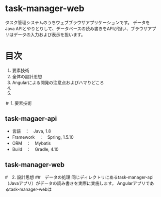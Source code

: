 # task-manager-web
タスク管理システムのうちウェブブラウザアプリケーションです。
データをJava APIとやりとりして、データベースの読み書きをAPIが担い、ブラウザアプリはデータの入力および表示を担います。

# 目次
1. 要素技術
2. 全体の設計思想
3. Angularによる開発の注意点およびハマりどころ
4. 
5. 

＃ 1. 要素技術
## task-magaer-api
- 言語　：　Java, 1.8
- Framework　：　Spring, 1.5.10
- ORM　：　Mybatis
- Build　：　Gradle, 4.10
## task-manager-web

#　2. 設計思想
##　データの処理
同じディレクトリにあるtask-manager-api（Javaアプリ）がデータの読み書きを実際に実施します。
Angularアプリであるtask-manager-webは
